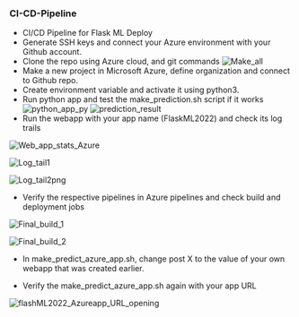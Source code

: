 ### CI-CD-Pipeline
- CI/CD Pipeline for Flask ML Deploy
- Generate SSH keys and connect your Azure environment with your Github account.
- Clone the repo using Azure cloud, and git commands
![Make_all](https://user-images.githubusercontent.com/111645872/186910526-f8fe2cba-57cb-4314-a7d9-b3282d7b25bd.JPG)
- Make a new project in Microsoft Azure, define organization and connect to Github repo.
- Create environment variable and activate it using python3.
- Run python app and test the make_prediction.sh script if it works
![python_app_py](https://user-images.githubusercontent.com/111645872/186911107-04e52a6d-cf16-4a4c-98c5-de8b69cf37eb.JPG)
![prediction_result](https://user-images.githubusercontent.com/111645872/186911172-0b1063a5-7196-42e4-b777-fe00b1c89e84.png)
- Run the webapp with your app name (FlaskML2022) and check its log trails

![Web_app_stats_Azure](https://user-images.githubusercontent.com/111645872/186911601-b7f068e5-3f48-4741-aa58-f5b1b9f7a062.JPG)

![Log_tail1](https://user-images.githubusercontent.com/111645872/186911757-a0e18b90-f93f-4b78-b0f1-1bae23400373.png)

![Log_tail2png](https://user-images.githubusercontent.com/111645872/186911793-ac2da23e-ea25-4c82-87c0-d2fcfab5cb2d.png)

- Verify the respective pipelines in Azure pipelines and check build and deployment jobs

![Final_build_1](https://user-images.githubusercontent.com/111645872/186912195-1e7dc479-cfad-43a9-9259-9551813f5298.JPG)

![Final_build_2](https://user-images.githubusercontent.com/111645872/186912435-3e3e3cf4-da5a-45f3-a10d-dc288dcf806e.JPG)

[](https://i.imgur.com/zkXdyXA.png)

- In make_predict_azure_app.sh, change post X to the value of your own webapp that was created earlier.

- Verify the make_predict_azure_app.sh again with your app URL

![flashML2022_Azureapp_URL_opening](https://user-images.githubusercontent.com/111645872/186913006-71ea48fc-5755-4852-9269-bafa5d97aab0.png)






